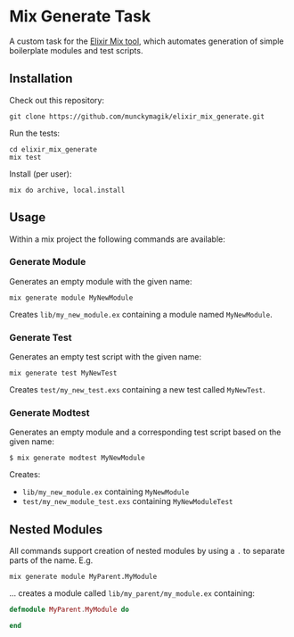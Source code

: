 # Mix Generate Task

A custom task for the [Elixir Mix tool][1], which automates generation of simple boilerplate modules and test scripts.

## Installation

Check out this repository:

```
git clone https://github.com/munckymagik/elixir_mix_generate.git
```

Run the tests:

```
cd elixir_mix_generate
mix test
```

Install (per user):

```
mix do archive, local.install
```

## Usage

Within a mix project the following commands are available:

### Generate Module

Generates an empty module with the given name:

```
mix generate module MyNewModule
```

Creates ```lib/my_new_module.ex``` containing a module named ```MyNewModule```.

### Generate Test

Generates an empty test script with the given name:

```
mix generate test MyNewTest
```

Creates ```test/my_new_test.exs``` containing a new test called ```MyNewTest```.

### Generate Modtest

Generates an empty module and a corresponding test script based on the given name:

```
$ mix generate modtest MyNewModule
```

Creates:
* ```lib/my_new_module.ex``` containing ```MyNewModule```
* ```test/my_new_module_test.exs``` containing ```MyNewModuleTest```

## Nested Modules

All commands support creation of nested modules by using a ```.``` to separate parts of the name. E.g.

```
mix generate module MyParent.MyModule
```

... creates a module called ```lib/my_parent/my_module.ex``` containing:

```elixir
defmodule MyParent.MyModule do

end
```

  [1]: http://elixir-lang.org/getting_started/mix/1.html
